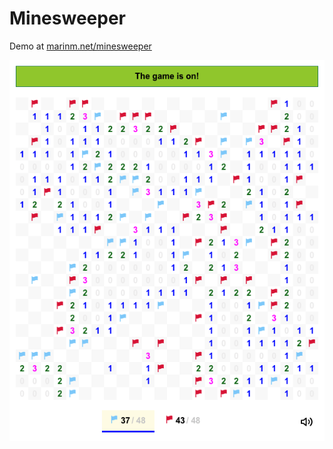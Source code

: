 # Minesweeper

Demo at [marinm.net/minesweeper](https://marinm.net/minesweeper)

![alt text](gameplay.png "Gameplay demo")